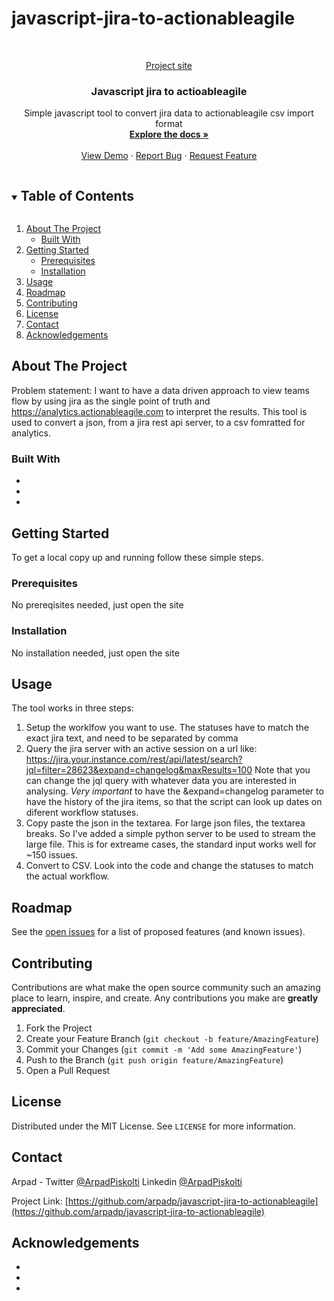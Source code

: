 # javascript-jira-to-actionableagile

<!-- PROJECT LOGO -->
<br />
<p align="center">
  <a href="https://arpadp.github.io/javascript-jira-to-actionableagile/">
    Project site
  </a>

  <h3 align="center">Javascript jira to actioableagile </h3>

  <p align="center">
    Simple javascript tool to convert jira data to actionableagile csv import format
    <br />
    <a href="https://github.com/arpadp/javascript-jira-to-actionableagile"><strong>Explore the docs »</strong></a>
    <br />
    <br />
    <a href="https://github.com/arpadp/javascript-jira-to-actionableagile">View Demo</a>
    ·
    <a href="https://github.com/arpadp/javascript-jira-to-actionableagile/issues">Report Bug</a>
    ·
    <a href="https://github.com/arpadp/javascript-jira-to-actionableagile/issues">Request Feature</a>
  </p>
</p>



<!-- TABLE OF CONTENTS -->
<details open="open">
  <summary><h2 style="display: inline-block">Table of Contents</h2></summary>
  <ol>
    <li>
      <a href="#about-the-project">About The Project</a>
      <ul>
        <li><a href="#built-with">Built With</a></li>
      </ul>
    </li>
    <li>
      <a href="#getting-started">Getting Started</a>
      <ul>
        <li><a href="#prerequisites">Prerequisites</a></li>
        <li><a href="#installation">Installation</a></li>
      </ul>
    </li>
    <li><a href="#usage">Usage</a></li>
    <li><a href="#roadmap">Roadmap</a></li>
    <li><a href="#contributing">Contributing</a></li>
    <li><a href="#license">License</a></li>
    <li><a href="#contact">Contact</a></li>
    <li><a href="#acknowledgements">Acknowledgements</a></li>
  </ol>
</details>



<!-- ABOUT THE PROJECT -->
## About The Project

Problem statement:
I want to have a data driven approach to view teams flow by using jira as the single point of truth and https://analytics.actionableagile.com to interpret the results. 
This tool is used to convert a json, from a jira rest api server, to a csv fomratted for analytics.


### Built With

* []()
* []()
* []()



<!-- GETTING STARTED -->
## Getting Started

To get a local copy up and running follow these simple steps.

### Prerequisites

No prereqisites needed, just open the site

### Installation

No installation needed, just open the site

<!-- USAGE EXAMPLES -->
## Usage

The tool works in three steps:
1. Setup the worklfow you want to use. The statuses have to match the exact jira text, and need to be separated by comma 
2. Query the jira server with an active session on a url like: https://jira.your.instance.com/rest/api/latest/search?jql=filter=28623&expand=changelog&maxResults=100 Note that you can change the jql query with whatever data you are interested in analysing. *Very important* to have the &expand=changelog parameter to have the history of the jira items, so that the script can look up dates on diferent workflow statuses. 
3. Copy paste the json in the textarea. For large json files, the textarea breaks. So I've added a simple python server to be used to stream the large file. This is for extreame cases, the standard input works well for ~150 issues.
4. Convert to CSV. Look into the code and change the statuses to match the actual workflow.



<!-- ROADMAP -->
## Roadmap

See the [open issues](https://github.com/arpadp/javascript-jira-to-actionableagile/issues) for a list of proposed features (and known issues).



<!-- CONTRIBUTING -->
## Contributing

Contributions are what make the open source community such an amazing place to learn, inspire, and create. Any contributions you make are **greatly appreciated**.

1. Fork the Project
2. Create your Feature Branch (`git checkout -b feature/AmazingFeature`)
3. Commit your Changes (`git commit -m 'Add some AmazingFeature'`)
4. Push to the Branch (`git push origin feature/AmazingFeature`)
5. Open a Pull Request



<!-- LICENSE -->
## License

Distributed under the MIT License. See `LICENSE` for more information.



<!-- CONTACT -->
## Contact

Arpad - Twitter     [@ArpadPiskolti](https://twitter.com/ArpadPiskolti) 
        Linkedin    [@ArpadPiskolti](https://linkedin.com/in/arpadpiskolti) 

Project Link: [https://github.com/arpadp/javascript-jira-to-actionableagile](https://github.com/arpadp/javascript-jira-to-actionableagile)



<!-- ACKNOWLEDGEMENTS -->
## Acknowledgements

* []()
* []()
* []()





<!-- MARKDOWN LINKS & IMAGES -->
<!-- https://www.markdownguide.org/basic-syntax/#reference-style-links -->
[contributors-shield]: https://img.shields.io/github/contributors/arpadp/repo.svg?style=for-the-badge
[contributors-url]: https://github.com/arpadp/javascript-jira-to-actionableagile/graphs/contributors
[forks-shield]: https://img.shields.io/github/forks/arpadp/repo.svg?style=for-the-badge
[forks-url]: https://github.com/arpadp/javascript-jira-to-actionableagile/network/members
[stars-shield]: https://img.shields.io/github/stars/arpadp/repo.svg?style=for-the-badge
[stars-url]: https://github.com/arpadp/javascript-jira-to-actionableagile/stargazers
[issues-shield]: https://img.shields.io/github/issues/arpadp/repo.svg?style=for-the-badge
[issues-url]: https://github.com/arpadp/javascript-jira-to-actionableagile/issues
[license-shield]: https://img.shields.io/github/license/arpadp/repo.svg?style=for-the-badge
[license-url]: https://github.com/arpadp/javascript-jira-to-actionableagile/blob/master/LICENSE.txt
[linkedin-shield]: https://img.shields.io/badge/-LinkedIn-black.svg?style=for-the-badge&logo=linkedin&colorB=555
[linkedin-url]: https://linkedin.com/in/arpadpiskolti
